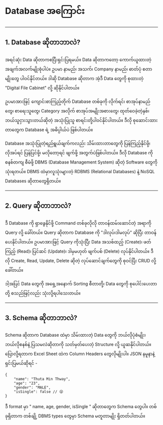 
# Database အကြောင်း

---

## 1. Database ဆိုတာဘာလဲ?

အရင်ဆုံး Data ဆိုတာကစပြီးရှင်းပြရမယ်။ Data ဆိုတာကတော့ ကောက်ယူထားတဲ့ အချက်အလက်မျိုးစုံပါပဲ။ ဥပမာ နာမည်၊ အသက်၊ Company နာမည်၊ ဓာတ်ပုံ စတာမျိုးတွေ ပါဝင်နိုင်တယ်။ ဒါဆို Database ဆိုတာက အဲ့ဒီ Data တွေကို စုထားတဲ့ "Digital File Cabinet" လို့ ဆိုနိုင်ပါတယ်။ 

ဥပမာအားဖြင့် ကျောင်းစာကြည့်တိုက် Database တစ်ခုကို လိုက်ရင်၊ စာအုပ်နာမည်တွေ၊ စာရေးသူတွေ၊ Category အလိုက် စာအုပ်အမျိုးအစားတွေ၊ ထုတ်ဝေခဲ့တဲ့နှစ်၊ ဘယ်သူငှားသွားတယ်ဆိုတဲ့ အသုံးပြုသူ စာရင်းတို့ပါဝင်နိုင်ပါတယ်။ ဒီလို စုဆောင်းထားတာတွေက Database ရဲ့ အဓိပ္ပါယ်ပဲ ဖြစ်ပါတယ်။ 

Database အသုံးပြုတဲ့ရည်ရွယ်ချက်ကလည်း သိမ်းထားတာတွေကို ပြန်ကြည့်နိုင်ဖို့၊ လိုအပ်ရင် ပြန်ပြင်ဖို့၊ မလိုတော့ရင် ဖျက်ဖို့ အတွက်ပဲဖြစ်ပါတယ်။ ဒီလို Database ကို စနစ်တကျ စီမံဖို့ DBMS (Database Management System) ဆိုတဲ့ Software တွေကို သုံးရတယ်။ DBMS ထဲမှာလူသုံးများတဲ့ RDBMS (Relational Databases) နဲ့ NoSQL Databases ဆိုတာတွေရှိတယ်။

---

## 2. Query ဆိုတာဘာလဲ?

ဒီ Database ကို ရှာဖွေနိုင်ဖို့ Command တစ်ခုလိုလို တာဝန်ထမ်းဆောင်တဲ့ အရာကို Query လို့ ခေါ်တယ်။ Query ဆိုတာက Database ကို "ဒါလုပ်၊ဒါမလုပ်" ဆိုပြီး တာဝန်ပေးနိုင်ပါတယ်။ ဥပမာအားဖြင့် Query ကိုသုံးပြီး Data အသစ်ထည့် (Create)၊ ဖတ်ကြည့် (Read)၊ ပြင်ဆင် (Update)၊ ဒါမှမဟုတ် ဖျက်ပစ် (Delete) လုပ်နိုင်ပါတယ်။ ဒီလို Create, Read, Update, Delete ဆိုတဲ့ လုပ်ဆောင်ချက်တွေကို စုဝင်ပြီး CRUD လို့ ခေါ်တယ်။

ဒါ့အပြင် Data တွေကို အရှေ့အနောက် Sorting စီတာတို့၊ Data တွေကို စုပေါင်းပေးတာတို့ စသည်ဖြင့်လည်း သုံးလို့ရပါသေးတယ်။

---

## 3. Schema ဆိုတာဘာလဲ?

Schema ဆိုတာက Database ထဲမှာ သိမ်းထားတဲ့ Data တွေကို ဘယ်လိုပုံစံမျိုး၊ ဘယ်လိုစနစ်နဲ့ ပြသမလဲဆိုတာကို သတ်မှတ်ပေးတဲ့ Structure လို့ ယူဆနိုင်ပါတယ်။ ပြောလို့ရတာက Excel Sheet ထဲက Column Headers တွေလိုမျိုးပါ။ JSON နမူနာနဲ့ ရှင်းပြမယ်ဆိုရင် -

```
{
    "name": "Thuta Min Thway",
    "age": "23",
    "gender": "MALE",
    "isSingle": false // 😜
}
```

ဒီ format မှာ " name, age, gender, isSingle " ဆိုတာတွေက Schema တွေပါ။ တစ်ခုရှိတာက တစ်ချို့ DBMS types တွေမှာ Schema မတူတာမျိုး ရှိတတ်ပါတယ်။